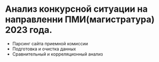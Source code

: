 # Анализ конкурсной ситуации на направленни ПМИ(магистратура) 2023 года.
  
* Парсинг сайта приемной комиссии
* Подготовка и очистка данных
* Сравнительный и корреляционный анализ
